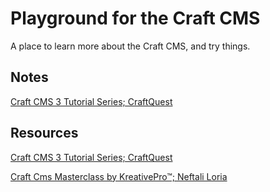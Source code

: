 # Playground for the Craft CMS

A place to learn more about the Craft CMS, and try things.

## Notes

[Craft CMS 3 Tutorial Series; CraftQuest](craft-cms-3-tutorial-series--craftquest.md)

## Resources

[Craft CMS 3 Tutorial Series; CraftQuest](https://www.youtube.com/playlist?list=PLCy7dPypkr2rOlj9Ps5HbzYeJecL48yg-)

[Craft Cms Masterclass by KreativePro™; Neftali Loria](https://www.youtube.com/playlist?list=PLft3EoQOvsCC838k0rX3jZs6c740Li4yi)

<!--
https://craftcms.com/docs/4.x/installation.html#step-1-download-craft
-->
